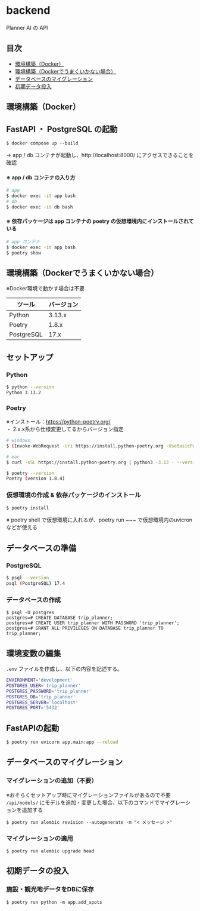 # backend

Planner AI の API

## 目次

-   [環境構築（Docker）](#環境構築docker)
-   [環境構築（Dockerでうまくいかない場合）](#環境構築dockerでうまくいかない場合)
-   [データベースのマイグレーション](#データベースのマイグレーション)
-   [初期データ投入](#初期データの投入)

## 環境構築（Docker）

## FastAPI ・ PostgreSQL の起動
```
$ docker compose up --build
```
→ app / db コンテナが起動し、http://localhost:8000/ にアクセスできることを確認

#### ※ app / db コンテナの入り方
```bash
# app
$ docker exec -it app bash
# db
$ docker exec -it db bash
```

#### ※ 依存パッケージは app コンテナの poetry の仮想環境内にインストールされている
```bash
# app コンテナ
$ docker exec -it app bash
$ poetry show
```

## 環境構築（Dockerでうまくいかない場合）
※Docker環境で動かす場合は不要

| ツール | バージョン |
| --- | --- |
| Python | 3.13.x |
| Poetry | 1.8.x |
| PostgreSQL | 17.x |

## セットアップ

### Python
```bash
$ python --version
Python 3.13.2
```

### Poetry
※インストール：https://python-poetry.org/  
・ 2.x.x系から仕様変更してるからバージョン指定
```bash
# windows
$ (Invoke-WebRequest -Uri https://install.python-poetry.org -UseBasicParsing).Content | py -3.13 - --version 1.8.4
```
```bash
# mac
$ curl -sSL https://install.python-poetry.org | python3 -3.13 - --version1.8.4
```

```bash
$ poetry --version
Poetry (version 1.8.4)
```

### 仮想環境の作成 & 依存パッケージのインストール

```bash
$ poetry install
```
※ poetry shell で仮想環境に入れるが、poetry run ~~~ で仮想環境内のuvicronなどが使える

## データベースの準備

### PostgreSQL
```bash
$ psql --version
psql (PostgreSQL) 17.4
```

### データベースの作成
```
$ psql -U postgres
postgres=# CREATE DATABASE trip_planner;
postgres=# CREATE USER trip_planner WITH PASSWORD 'trip_planner';
postgres=# GRANT ALL PRIVILEGES ON DATABASE trip_planner TO trip_planner;
```

## 環境変数の編集
`.env` ファイルを作成し、以下の内容を記述する。
```bash
ENVIRONMENT='development' 
POSTGRES_USER='trip_planner'
POSTGRES_PASSWORD='trip_planner'
POSTGRES_DB='trip_planner'
POSTGRES_SERVER='localhost'
POSTGRES_PORT='5432'
```

## FastAPIの起動
```bash
$ poetry run uvicorn app.main:app --reload
```

## データベースのマイグレーション

### マイグレーションの追加（不要）
※おそらくセットアップ時にマイグレーションファイルがあるので不要  
`/api/models/` にモデルを追加・変更した場合、以下のコマンドでマイグレーションを追加する
```
$ poetry run alembic revision --autogenerate -m "< メッセージ >"
```

### マイグレーションの適用
```bush
$ poetry run alembic upgrade head
```

## 初期データの投入

### 施設・観光地データをDBに保存
```bush
$ poetry run python -m app.add_spots
```
